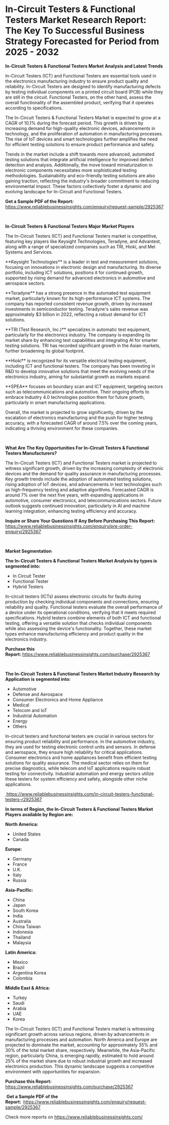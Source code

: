 <p><h1>In-Circuit Testers & Functional Testers Market Research Report: The Key To Successful Business Strategy Forecasted for Period from 2025 - 2032</h1></p><p><strong>In-Circuit Testers & Functional Testers Market Analysis and Latest Trends</strong></p>
<p><p>In-Circuit Testers (ICT) and Functional Testers are essential tools used in the electronics manufacturing industry to ensure product quality and reliability. In-Circuit Testers are designed to identify manufacturing defects by testing individual components on a printed circuit board (PCB) while they are still in the circuit. Functional Testers, on the other hand, assess the overall functionality of the assembled product, verifying that it operates according to specifications.</p><p>The In-Circuit Testers & Functional Testers Market is expected to grow at a CAGR of 10.1% during the forecast period. This growth is driven by increasing demand for high-quality electronic devices, advancements in technology, and the proliferation of automation in manufacturing processes. The rise of IoT devices and smart technologies further amplifies the need for efficient testing solutions to ensure product performance and safety.</p><p>Trends in the market include a shift towards more advanced, automated testing solutions that integrate artificial intelligence for improved defect detection and analysis. Additionally, the move toward miniaturization in electronic components necessitates more sophisticated testing methodologies. Sustainability and eco-friendly testing solutions are also gaining traction, reflecting the industry's broader commitment to reducing environmental impact. These factors collectively foster a dynamic and evolving landscape for In-Circuit and Functional Testers.</p></p>
<p><strong>Get a Sample PDF of the Report:&nbsp;</strong> <a href="https://www.reliablebusinessinsights.com/enquiry/request-sample/2925367?utm_campaign=3003&utm_medium=2&utm_source=Github&utm_content=ia&utm_term=12032025&utm_id=in-circuit-testers-functional-testers">https://www.reliablebusinessinsights.com/enquiry/request-sample/2925367</a></p>
<p>&nbsp;</p>
<p><strong>In-Circuit Testers & Functional Testers Major Market Players</strong></p>
<p><p>The In-Circuit Testers (ICT) and Functional Testers market is competitive, featuring key players like Keysight Technologies, Teradyne, and Advantest, along with a range of specialized companies such as TRI, Hioki, and Mel Systems and Services.</p><p>**Keysight Technologies** is a leader in test and measurement solutions, focusing on innovations in electronic design and manufacturing. Its diverse portfolio, including ICT solutions, positions it for continued growth, supported by rising demand for advanced electronics in automotive and aerospace sectors.</p><p>**Teradyne** has a strong presence in the automated test equipment market, particularly known for its high-performance ICT systems. The company has reported consistent revenue growth, driven by increased investments in semiconductor testing. Teradyne's sales revenue was approximately $3 billion in 2022, reflecting a robust demand for ICT solutions.</p><p>**TRI (Test Research, Inc.)** specializes in automatic test equipment, particularly for the electronics industry. The company is expanding its market share by enhancing test capabilities and integrating AI for smarter testing solutions. TRI has recorded significant growth in the Asian markets, further broadening its global footprint.</p><p>**Hioki** is recognized for its versatile electrical testing equipment, including ICT and functional testers. The company has been investing in R&D to develop innovative solutions that meet the evolving needs of the electronics industry, aiming for substantial growth as markets expand.</p><p>**SPEA** focuses on boundary scan and ICT equipment, targeting sectors such as telecommunications and automotive. Their ongoing efforts to embrace Industry 4.0 technologies position them for future growth, particularly in smart manufacturing applications.</p><p>Overall, the market is projected to grow significantly, driven by the escalation of electronics manufacturing and the push for higher testing accuracy, with a forecasted CAGR of around 7.5% over the coming years, indicating a thriving environment for these companies.</p></p>
<p>&nbsp;</p>
<p><strong>What Are The Key Opportunities For In-Circuit Testers & Functional Testers Manufacturers?</strong></p>
<p><p>The In-Circuit Testers (ICT) and Functional Testers market is projected to witness significant growth, driven by the increasing complexity of electronic devices and the demand for quality assurance in manufacturing processes. Key growth trends include the adoption of automated testing solutions, rising adoption of IoT devices, and advancements in test technologies such as high-frequency testing and adaptive algorithms. Forecasted CAGR is around 7% over the next five years, with expanding applications in automotive, consumer electronics, and telecommunications sectors. Future outlook suggests continued innovation, particularly in AI and machine learning integration, enhancing testing efficiency and accuracy.</p></p>
<p><strong>Inquire or Share Your Questions If Any Before Purchasing This Report:</strong> <a href="https://www.reliablebusinessinsights.com/enquiry/pre-order-enquiry/2925367?utm_campaign=3003&utm_medium=2&utm_source=Github&utm_content=ia&utm_term=12032025&utm_id=in-circuit-testers-functional-testers">https://www.reliablebusinessinsights.com/enquiry/pre-order-enquiry/2925367</a></p>
<p>&nbsp;</p>
<p><strong>Market Segmentation</strong></p>
<p><strong>The In-Circuit Testers & Functional Testers Market Analysis by types is segmented into:</strong></p>
<p><ul><li>In Circuit Tester</li><li>Functional Tester</li><li>Hybrid Testers</li></ul></p>
<p><p>In-circuit testers (ICTs) assess electronic circuits for faults during production by checking individual components and connections, ensuring reliability and quality. Functional testers evaluate the overall performance of a device under its operational conditions, verifying that it meets required specifications. Hybrid testers combine elements of both ICT and functional testing, offering a versatile solution that checks individual components while also assessing the device's functionality. Together, these market types enhance manufacturing efficiency and product quality in the electronics industry.</p></p>
<p><strong>Purchase this Report:&nbsp;</strong><a href="https://www.reliablebusinessinsights.com/purchase/2925367?utm_campaign=3003&utm_medium=2&utm_source=Github&utm_content=ia&utm_term=12032025&utm_id=in-circuit-testers-functional-testers">https://www.reliablebusinessinsights.com/purchase/2925367</a></p>
<p>&nbsp;</p>
<p><strong>The In-Circuit Testers & Functional Testers Market Industry Research by Application is segmented into:</strong></p>
<p><ul><li>Automotive</li><li>Defense and Aerospace</li><li>Consumer Electronics and Home Appliance</li><li>Medical</li><li>Telocom and IoT</li><li>Industrial Automation</li><li>Energy</li><li>Others</li></ul></p>
<p><p>In-circuit testers and functional testers are crucial in various sectors for ensuring product reliability and performance. In the automotive industry, they are used for testing electronic control units and sensors. In defense and aerospace, they ensure high reliability for critical applications. Consumer electronics and home appliances benefit from efficient testing solutions for quality assurance. The medical sector relies on them for precise diagnostics, while telecom and IoT applications require robust testing for connectivity. Industrial automation and energy sectors utilize these testers for system efficiency and safety, alongside other niche applications.</p></p>
<p><a href="https://www.reliablebusinessinsights.com/in-circuit-testers-functional-testers-r2925367?utm_campaign=3003&utm_medium=2&utm_source=Github&utm_content=ia&utm_term=12032025&utm_id=in-circuit-testers-functional-testers">&nbsp;https://www.reliablebusinessinsights.com/in-circuit-testers-functional-testers-r2925367</a></p>
<p><strong>In terms of Region, the In-Circuit Testers & Functional Testers Market Players available by Region are:</strong></p>
<p>
    <p> <strong> North America: </strong>
        <ul>
            <li>United States</li>
            <li>Canada</li>
        </ul>
        </p> 
    <p> <strong> Europe: </strong>
        <ul>
            <li>Germany</li>
            <li>France</li>
            <li>U.K.</li>
            <li>Italy</li>
            <li>Russia</li>
        </ul>
        </p> 
    <p> <strong> Asia-Pacific: </strong>
        <ul>
            <li>China</li>
            <li>Japan</li>
            <li>South Korea</li>
            <li>India</li>
            <li>Australia</li>
            <li>China Taiwan</li>
            <li>Indonesia</li>
            <li>Thailand</li>
            <li>Malaysia</li>
        </ul>
        </p> 
    <p> <strong> Latin America: </strong>
        <ul>
            <li>Mexico</li>
            <li>Brazil</li>
            <li>Argentina Korea</li>
            <li>Colombia</li>
        </ul>
        </p> 
    <p> <strong> Middle East & Africa: </strong>
        <ul>
            <li>Turkey</li>
            <li>Saudi</li>
            <li>Arabia</li>
            <li>UAE</li>
            <li>Korea</li>
        </ul>
    </p>
    </p>
<p><p>The In-Circuit Testers (ICT) and Functional Testers market is witnessing significant growth across various regions, driven by advancements in manufacturing processes and automation. North America and Europe are projected to dominate the market, accounting for approximately 35% and 30% of the total market share, respectively. Meanwhile, the Asia-Pacific region, particularly China, is emerging rapidly, estimated to hold around 25% of the market share due to robust industrial growth and increased electronics production. This dynamic landscape suggests a competitive environment with opportunities for expansion.</p></p>
<p><strong>Purchase this Report: </strong><a href="https://www.reliablebusinessinsights.com/purchase/2925367?utm_campaign=3003&utm_medium=2&utm_source=Github&utm_content=ia&utm_term=12032025&utm_id=in-circuit-testers-functional-testers">https://www.reliablebusinessinsights.com/purchase/2925367</a></p>
<p>&nbsp;<strong>Get a Sample PDF of the Report:&nbsp;&nbsp;</strong><a href="https://www.reliablebusinessinsights.com/enquiry/request-sample/2925367?utm_campaign=3003&utm_medium=2&utm_source=Github&utm_content=ia&utm_term=12032025&utm_id=in-circuit-testers-functional-testers">https://www.reliablebusinessinsights.com/enquiry/request-sample/2925367</a></p>
<p><strong></strong></p>
<p>Check more reports on <a href="https://www.reliablebusinessinsights.com/?utm_campaign=3003&utm_medium=2&utm_source=Github&utm_content=ia&utm_term=12032025&utm_id=in-circuit-testers-functional-testers">https://www.reliablebusinessinsights.com/</a></p>